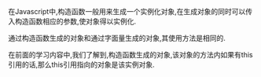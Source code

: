 在Javascript中,构造函数一般用来生成一个实例化对象,在生成对象的同时可以传入构造函数相应的参数,使对象得以实例化.

通过构造函数生成的对象和通过字面量生成的对象,其使用方法是相同的.

在前面的学习内容中,我们了解到,构造函数生成的对象,该对象的方法内如果有this引用的话,那么this引用指向的对象是该实例对象.